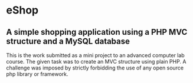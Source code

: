 # eShop

## A simple shopping application using a PHP MVC structure and a MySQL database

This is the work submitted as a mini project to an advanced computer lab course.
The given task was to create an MVC structure using plain PHP. A challenge was imposed by strictly forbidding the use of any open source php library or framework.
